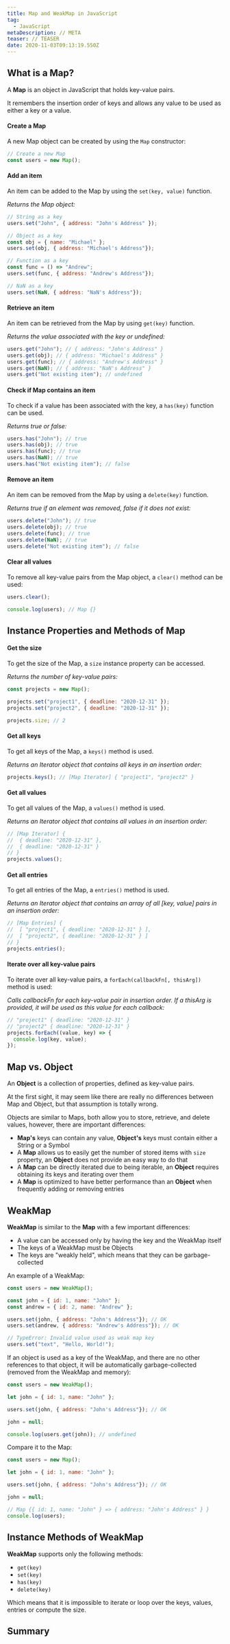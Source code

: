 ```yaml
---
title: Map and WeakMap in JavaScript
tag:
  - JavaScript
metaDescription: // META
teaser: // TEASER
date: 2020-11-03T09:13:19.550Z
---
```

## What is a Map?

A **Map** is an object in JavaScript that holds key-value pairs. 

It remembers the insertion order of keys and allows any value to be used as either a key or a value.

#### Create a Map

A new Map object can be created by using the `Map` constructor:

```javascript
// Create a new Map
const users = new Map();
```

#### Add an item

An item can be added to the Map by using the `set(key, value)` function. 

*Returns the Map object:*

```javascript
// String as a key
users.set("John", { address: "John's Address" });

// Object as a key
const obj = { name: "Michael" };
users.set(obj, { address: "Michael's Address"});

// Function as a key
const func = () => "Andrew";
users.set(func, { address: "Andrew's Address"});

// NaN as a key
users.set(NaN, { address: "NaN's Address"});
```

#### Retrieve an item

An item can be retrieved from the Map by using `get(key)` function.

*Returns the value associated with the key or undefined:*

```javascript
users.get("John"); // { address: "John's Address" }
users.get(obj); // { address: "Michael's Address" }
users.get(func); // { address: "Andrew's Address" }
users.get(NaN); // { address: "NaN's Address" }
users.get("Not existing item"); // undefined
```

#### Check if Map contains an item

To check if a value has been associated with the key, a `has(key)` function can be used.

*Returns true or false:*

```javascript
users.has("John"); // true
users.has(obj); // true
users.has(func); // true
users.has(NaN); // true
users.has("Not existing item"); // false
```

#### Remove an item

An item can be removed from the Map by using a `delete(key)` function.

*Returns true if an element was removed, false if it does not exist:*

```javascript
users.delete("John"); // true
users.delete(obj); // true
users.delete(func); // true
users.delete(NaN); // true 
users.delete("Not existing item"); // false
```

#### Clear all values

To remove all key-value pairs from the Map object, a `clear()` method can be used:

```javascript
users.clear();

console.log(users); // Map {}
```

## Instance Properties and Methods of Map

#### Get the size

To get the size of the Map, a `size` instance property can be accessed.

*Returns the number of key-value pairs:*

```javascript
const projects = new Map();

projects.set("project1", { deadline: "2020-12-31" });
projects.set("project2", { deadline: "2020-12-31" });

projects.size; // 2
```

#### Get all keys

To get all keys of the Map, a `keys()` method is used.

*Returns an Iterator object that contains all keys in an insertion order:*

```javascript
projects.keys(); // [Map Iterator] { "project1", "project2" }
```

#### Get all values

To get all values of the Map, a `values()` method is used.

*Returns an Iterator object that contains all values in an insertion order:*

```javascript
// [Map Iterator] {
//  { deadline: "2020-12-31" },
//  { deadline: "2020-12-31" }
// }
projects.values();
```

#### Get all entries

To get all entries of the Map, a `entries()` method is used.

*Returns an Iterator object that contains an array of all \[key, value] pairs in an insertion order:*

```javascript
// [Map Entries] {
//  [ "project1", { deadline: "2020-12-31" } ],
//  [ "project2", { deadline: "2020-12-31" } ]
// }
projects.entries();
```

#### Iterate over all key-value pairs

To iterate over all key-value pairs, a `forEach(callbackFn[, thisArg])` method is used:

*Calls callbackFn for each key-value pair in insertion order. If a thisArg is provided, it will be used as this value for each callback:*

```javascript
// "project1" { deadline: "2020-12-31" }
// "project2" { deadline: "2020-12-31" }
projects.forEach((value, key) => {
  console.log(key, value);
});
```

## Map vs. Object

An **Object** is a collection of properties, defined as key-value pairs.

At the first sight, it may seem like there are really no differences between Map and Object, but that assumption is totally wrong.

Objects are similar to Maps, both allow you to store, retrieve, and delete values, however, there are important differences:

* **Map's** keys can contain any value, **Object's** keys must contain either a String or a Symbol 
* A **Map** allows us to easily get the number of stored items with `size` property, an **Object** does not provide an easy way to do that
* A **Map** can be directly iterated due to being iterable, an **Object** requires obtaining its keys and iterating over them
* A **Map** is optimized to have better performance than an **Object** when frequently adding or removing entries

## WeakMap

**WeakMap** is similar to the **Map** with a few important differences:

* A value can be accessed only by having the key and the WeakMap itself
* The keys of a WeakMap must be Objects
* The keys are "weakly held", which means that they can be garbage-collected

An example of a WeakMap:

```javascript
const users = new WeakMap();

const john = { id: 1, name: "John" };
const andrew = { id: 2, name: "Andrew" };

users.set(john, { address: "John's Address"}); // OK
users.set(andrew, { address: "Andrew's Address"}); // OK

// TypeError: Invalid value used as weak map key
users.set("text", "Hello, World!"); 
```

If an object is used as a key of the WeakMap, and there are no other references to that object, it will be automatically garbage-collected (removed from the WeakMap and memory):

```javascript
const users = new WeakMap();

let john = { id: 1, name: "John" };

users.set(john, { address: "John's Address"}); // OK

john = null;

console.log(users.get(john)); // undefined
```

Compare it to the Map:

```javascript
const users = new Map();

let john = { id: 1, name: "John" };

users.set(john, { address: "John's Address"}); // OK

john = null;

// Map {{ id: 1, name: "John" } => { address: "John's Address" } }
console.log(users);
```

## Instance Methods of WeakMap

**WeakMap** supports only the following methods:

* `get(key)`
* `set(key)`
* `has(key)`
* `delete(key)`

Which means that it is impossible to iterate or loop over the keys, values, entries or compute the size.

## Summary